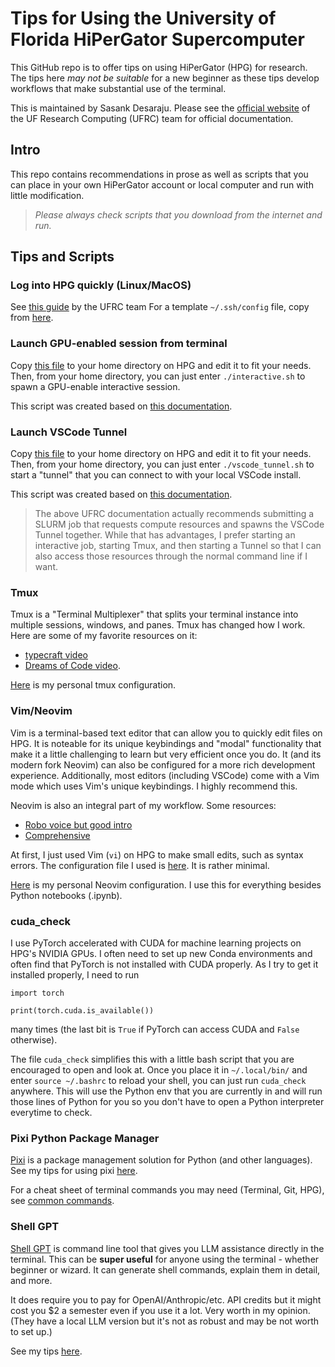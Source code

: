 # Tips for Using the University of Florida HiPerGator Supercomputer

This GitHub repo is to offer tips on using HiPerGator (HPG) for research.
The tips here *may not be suitable* for a new beginner as these tips develop workflows that make substantial use of the terminal.

This is maintained by Sasank Desaraju.
Please see the [official website](https://help.rc.ufl.edu/doc/UFRC_Help_and_Documentation) of the UF Research Computing (UFRC) team for official documentation.

## Intro

This repo contains recommendations in prose as well as scripts that you can place in your own HiPerGator account or local computer and run with little modification.

>*Please always check scripts that you download from the internet and run.*

## Tips and Scripts

### Log into HPG quickly (Linux/MacOS)

See [this guide](https://help.rc.ufl.edu/doc/SSH_Multiplexing) by the UFRC team
For a template `~/.ssh/config` file, copy from [here](template_config).

### Launch GPU-enabled session from terminal

Copy [this file](interactive.sh) to your home directory on HPG and edit it to fit your needs.
Then, from your home directory, you can just enter `./interactive.sh` to spawn a GPU-enable interactive session.

This script was created based on [this documentation](https://help.rc.ufl.edu/doc/Development_and_Testing#SLURM_Development_Session).

### Launch VSCode Tunnel

Copy [this file](vscode_tunnel.sh) to your home directory on HPG and edit it to fit your needs.
Then, from your home directory, you can just enter `./vscode_tunnel.sh` to start a "tunnel" that you can connect to with your local VSCode install.

This script was created based on [this documentation](https://help.rc.ufl.edu/doc/VS_Code_Remote_Development).

> The above UFRC documentation actually recommends submitting a SLURM job that requests compute resources and spawns the VSCode Tunnel together.
> While that has advantages, I prefer starting an interactive job, starting Tmux, and then starting a Tunnel so that I can also access those resources through the normal command line if I want.

### Tmux

Tmux is a "Terminal Multiplexer" that splits your terminal instance into multiple sessions, windows, and panes.
Tmux has changed how I work. Here are some of my favorite resources on it:
- [typecraft video](https://www.youtube.com/watch?v=niuOc02Rvrc&ab_channel=typecraft)
- [Dreams of Code video](https://www.youtube.com/watch?v=DzNmUNvnB04&ab_channel=DreamsofCode).

[Here](https://github.com/sasank-desaraju/dotfiles/tree/main/.config/tmux/tmux.conf) is my personal tmux configuration.

### Vim/Neovim

Vim is a terminal-based text editor that can allow you to quickly edit files on HPG.
It is noteable for its unique keybindings and "modal" functionality that make it a little challenging to learn but very efficient once you do.
It (and its modern fork Neovim) can also be configured for a more rich development experience.
Additionally, most editors (including VSCode) come with a Vim mode which uses Vim's unique keybindings.
I highly recommend this.

Neovim is also an integral part of my workflow.
Some resources:
- [Robo voice but good intro](https://www.youtube.com/watch?v=lWTzqPfy1gE&ab_channel=Dispatch)
- [Comprehensive](https://www.youtube.com/watch?v=80mWp6H4zEw&ab_channel=JoseanMartinez)

At first, I just used Vim (`vi`) on HPG to make small edits, such as syntax errors.
The configuration file I used is [here](.vimrc).
It is rather minimal.

[Here](https://github.com/sasank-desaraju/nvim) is my personal Neovim configuration.
I use this for everything besides Python notebooks (.ipynb).

### cuda_check

I use PyTorch accelerated with CUDA for machine learning projects on HPG's NVIDIA GPUs.
I often need to set up new Conda environments and often find that PyTorch is not installed with CUDA properly.
As I try to get it installed properly, I need to run
```{python}
import torch

print(torch.cuda.is_available())
```
many times (the last bit is `True` if PyTorch can access CUDA and `False` otherwise).

The file `cuda_check` simplifies this with a little bash script that you are encouraged to open and look at.
Once you place it in `~/.local/bin/` and enter `source ~/.bashrc` to reload your shell, you can just run `cuda_check` anywhere.
This will use the Python env that you are currently in and will run those lines of Python for you so you don't have to open a Python interpreter everytime to check.

### Pixi Python Package Manager

[Pixi](https://prefix.dev/) is a package management solution for Python (and other languages).
See my tips for using pixi [here](pixi.md).


For a cheat sheet of terminal commands you may need (Terminal, Git, HPG), see [common commands](common_commands.md).


### Shell GPT

[Shell GPT](https://github.com/TheR1D/shell_gpt) is command line tool that gives you LLM assistance directly in the terminal.
This can be **super useful** for anyone using the terminal - whether beginner or wizard.
It can generate shell commands, explain them in detail, and more.

It does require you to pay for OpenAI/Anthropic/etc. API credits but it might cost you $2 a semester even if you use it a lot.
Very worth in my opinion.
(They have a local LLM version but it's not as robust and may be not worth to set up.)

See my tips [here](sgpt.md).
